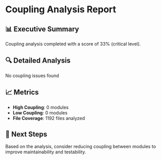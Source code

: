 # Coupling Analysis Report

## 📊 Executive Summary
Coupling analysis completed with a score of 33% (critical level).

## 🔍 Detailed Analysis
No coupling issues found

## 📈 Metrics
- **High Coupling**: 0 modules
- **Low Coupling**: 0 modules
- **File Coverage**: 1192 files analyzed

## 🎯 Next Steps
Based on the analysis, consider reducing coupling between modules to improve maintainability and testability.
